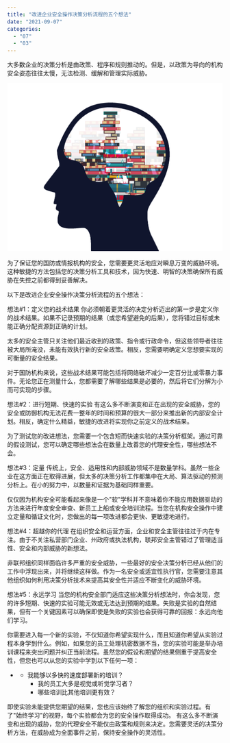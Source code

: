 ```yaml
---
title: "改进企业安全操作决策分析流程的五个想法"
date: "2021-09-07"
categories: 
  - "07"
  - "03"
---
```


大多数企业的决策分析是由政策、程序和规则推动的。但是，以政策为导向的机构安全姿态往往太慢，无法检测、缓解和管理实际威胁。

![v2-2c2b3e48a7c4ae95f0488b9be4040a10_720w](images/v2-2c2b3e48a7c4ae95f0488b9be4040a10_720w.png)

为了保证您的国防或情报机构的安全，您需要更灵活地应对瞬息万变的威胁环境。这种敏捷的方法包括您的决策分析工具和技术，因为快速、明智的决策确保所有威胁在失控之前都得到妥善解决。

以下是改进企业安全操作决策分析流程的五个想法：

想法#1：定义您的战术结果 你必须朝着更灵活的决定分析迈出的第一步是定义你的战术结果。如果不记录预期的结果（或您希望避免的后果），您将错过目标或未能正确分配资源到正确的计划。

太多的安全主管只关注他们最近收到的政策、指令或行政命令，但这些领导者往往被大局所淹没，未能有效执行新的安全政策。相反，您需要明确定义您想要实现的可衡量的安全结果。

对于国防机构来说，这些战术结果可能包括将网络破坏减少一定百分比或零暴力事件。无论您正在测量什么，您都需要了解哪些结果是必要的，然后将它们分解为小而可实现的步骤。

想法#2：进行短期、快速的实验 有这么多不断演变和正在出现的安全威胁，您的安全或防御机构无法花费一整年的时间和预算的很大一部分来推出新的内部安全计划。相反，确定什么精益，敏捷的改进将实现你之前定义的战术结果。

为了测试您的改进想法，您需要一个包含短而快速实验的决策分析框架。通过可靠的假设测试，您可以确定哪些想法会在数量上改善您的代理安全性，哪些想法不会。

想法#3：定量 传统上，安全、适用性和内部威胁领域不是数量学科。虽然一些企业在这方面正在取得进展，但太多的决策分析工作都集中在大局、算法驱动的预测分析上。在小的努力中，以数量和证据为基础同样重要。

仅仅因为机构安全可能看起来像是一个"软"学科并不意味着你不能应用数据驱动的方法来进行年度安全审查、新员工上船或安全培训流程。当您在机构安全操作中建立定量和循证文化时，您做出的每一项改进都会更快、更敏捷地进行。

想法#4：超越你的代理 在组织安全和运营方面，企业和安全主管往往过于内在专注。由于不关注私营部门企业、州政府或执法机构，联邦安全主管错过了管理适当性、安全和内部威胁的新想法。

非联邦组织同样面临许多严重的安全威胁，一些最好的安全决策分析已经从他们的工作中浮现出来，并将继续这样做。作为一名安全或适宜性执行官，您需要注意其他组织如何利用决策分析技术来提高其安全性并适应不断变化的威胁环境。

想法#5：永远学习 当您的机构安全部门适应这些决策分析想法时，你会发现，您的许多短期、快速的实验可能无效或无法达到预期的结果。失败是实验的自然结果，但有一个关键因素可以确保即使是失败的实验也会获得可靠的回报：永远向他们学习。

你需要进入每一个新的实验，不仅知道你希望实现什么，而且知道你希望从实验过程本身学到什么。例如，如果您的员工处理机密数据不当，您的实验可能是举办培训课程来突出问题并纠正当前流程。虽然您的假设和期望的结果侧重于提高安全性，但您也可以从您的实验中学到以下任何一项：

- - 我能够以多快的速度部署新的培训？
    - 我的员工大多是视觉或听觉学习者？
    - 哪些培训比其他培训更有效？

即使实验未能提供您期望的结果，您也应该始终了解您的组织和实验过程。有了"始终学习"的视野，每个实验都会为您的安全操作取得成功。 有这么多不断演变和出现的威胁，您的代理安全不能仅由政策和规则来决定。您需要灵活的决策分析方法，在威胁成为全面事件之前，保持安全操作的灵活性。
